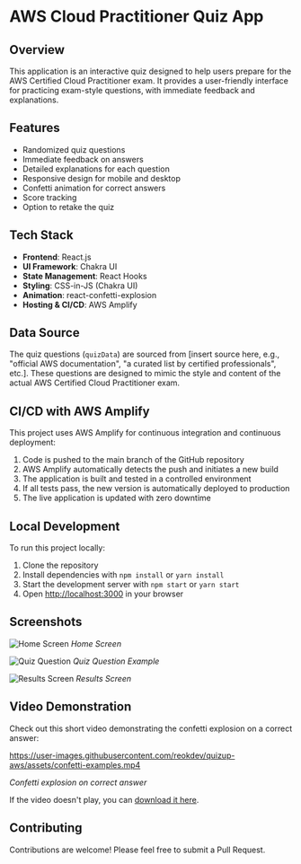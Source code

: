 # AWS Cloud Practitioner Quiz App

## Overview

This application is an interactive quiz designed to help users prepare for the AWS Certified Cloud Practitioner exam. It provides a user-friendly interface for practicing exam-style questions, with immediate feedback and explanations.

## Features

- Randomized quiz questions
- Immediate feedback on answers
- Detailed explanations for each question
- Responsive design for mobile and desktop
- Confetti animation for correct answers
- Score tracking
- Option to retake the quiz

## Tech Stack

- **Frontend**: React.js
- **UI Framework**: Chakra UI
- **State Management**: React Hooks
- **Styling**: CSS-in-JS (Chakra UI)
- **Animation**: react-confetti-explosion
- **Hosting & CI/CD**: AWS Amplify

## Data Source

The quiz questions (`quizData`) are sourced from [insert source here, e.g., "official AWS documentation", "a curated list by certified professionals", etc.]. These questions are designed to mimic the style and content of the actual AWS Certified Cloud Practitioner exam.

## CI/CD with AWS Amplify

This project uses AWS Amplify for continuous integration and continuous deployment:

1. Code is pushed to the main branch of the GitHub repository
2. AWS Amplify automatically detects the push and initiates a new build
3. The application is built and tested in a controlled environment
4. If all tests pass, the new version is automatically deployed to production
5. The live application is updated with zero downtime

## Local Development

To run this project locally:

1. Clone the repository
2. Install dependencies with `npm install` or `yarn install`
3. Start the development server with `npm start` or `yarn start`
4. Open [http://localhost:3000](http://localhost:3000) in your browser

## Screenshots

![Home Screen]('https://postimg.cc/CzVK1Q5Y')
*Home Screen*

![Quiz Question]('https://postimg.cc/QF8xgKcy')
*Quiz Question Example*

![Results Screen]('https://postimg.cc/F7gHJVkS')
*Results Screen*

## Video Demonstration

Check out this short video demonstrating the confetti explosion on a correct answer:

https://user-images.githubusercontent.com/reokdev/quizup-aws/assets/confetti-examples.mp4

*Confetti explosion on correct answer*

If the video doesn't play, you can [download it here](assets/confetti-examples.mp4).


## Contributing

Contributions are welcome! Please feel free to submit a Pull Request.